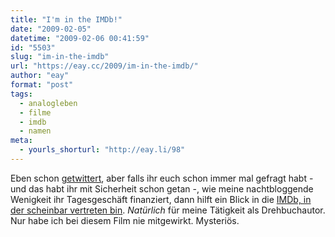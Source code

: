 ```yaml
---
title: "I'm in the IMDb!"
date: "2009-02-05"
datetime: "2009-02-06 00:41:59"
id: "5503"
slug: "im-in-the-imdb"
url: "https://eay.cc/2009/im-in-the-imdb/"
author: "eay"
format: "post"
tags:
  - analogleben
  - filme
  - imdb
  - namen
meta:
  - yourls_shorturl: "http://eay.li/98"
---
```


Eben schon [getwittert](http://twitter.com/Eay/status/1179931025), aber falls ihr euch schon immer mal gefragt habt - und das habt ihr mit Sicherheit schon getan -, wie meine nachtbloggende Wenigkeit ihr Tagesgeschäft finanziert, dann hilft ein Blick in die [IMDb, in der scheinbar vertreten bin](http://www.imdb.com/name/nm0344513/). _Natürlich_ für meine Tätigkeit als Drehbuchautor. Nur habe ich bei diesem Film nie mitgewirkt. Mysteriös.
